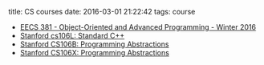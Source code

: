 title: CS courses
date: 2016-03-01 21:22:42
tags: course

- [EECS 381 - Object-Oriented and Advanced Programming - Winter 2016](http://www.umich.edu/~eecs381/)
- [Stanford cs106L: Standard C++](http://web.stanford.edu/class/cs106l/)
- [Stanford CS106B: Programming Abstractions](http://web.stanford.edu/class/cs106b/)
- [Stanford CS106X: Programming Abstractions](http://web.stanford.edu/class/cs106x/)
